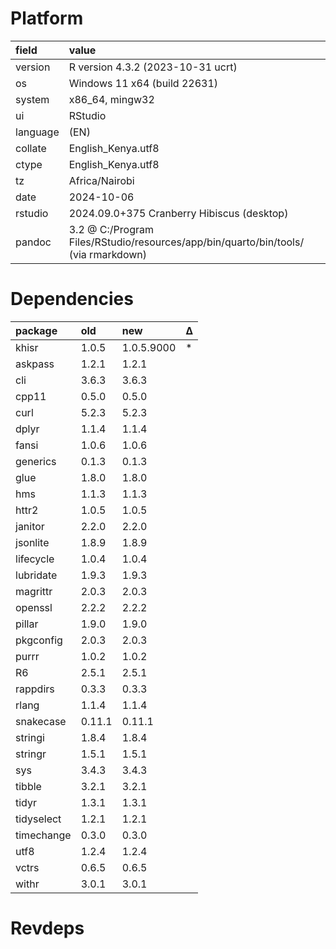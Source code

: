 # Platform

|field    |value                                                                              |
|:--------|:----------------------------------------------------------------------------------|
|version  |R version 4.3.2 (2023-10-31 ucrt)                                                  |
|os       |Windows 11 x64 (build 22631)                                                       |
|system   |x86_64, mingw32                                                                    |
|ui       |RStudio                                                                            |
|language |(EN)                                                                               |
|collate  |English_Kenya.utf8                                                                 |
|ctype    |English_Kenya.utf8                                                                 |
|tz       |Africa/Nairobi                                                                     |
|date     |2024-10-06                                                                         |
|rstudio  |2024.09.0+375 Cranberry Hibiscus (desktop)                                         |
|pandoc   |3.2 @ C:/Program Files/RStudio/resources/app/bin/quarto/bin/tools/ (via rmarkdown) |

# Dependencies

|package    |old    |new        |Δ  |
|:----------|:------|:----------|:--|
|khisr      |1.0.5  |1.0.5.9000 |*  |
|askpass    |1.2.1  |1.2.1      |   |
|cli        |3.6.3  |3.6.3      |   |
|cpp11      |0.5.0  |0.5.0      |   |
|curl       |5.2.3  |5.2.3      |   |
|dplyr      |1.1.4  |1.1.4      |   |
|fansi      |1.0.6  |1.0.6      |   |
|generics   |0.1.3  |0.1.3      |   |
|glue       |1.8.0  |1.8.0      |   |
|hms        |1.1.3  |1.1.3      |   |
|httr2      |1.0.5  |1.0.5      |   |
|janitor    |2.2.0  |2.2.0      |   |
|jsonlite   |1.8.9  |1.8.9      |   |
|lifecycle  |1.0.4  |1.0.4      |   |
|lubridate  |1.9.3  |1.9.3      |   |
|magrittr   |2.0.3  |2.0.3      |   |
|openssl    |2.2.2  |2.2.2      |   |
|pillar     |1.9.0  |1.9.0      |   |
|pkgconfig  |2.0.3  |2.0.3      |   |
|purrr      |1.0.2  |1.0.2      |   |
|R6         |2.5.1  |2.5.1      |   |
|rappdirs   |0.3.3  |0.3.3      |   |
|rlang      |1.1.4  |1.1.4      |   |
|snakecase  |0.11.1 |0.11.1     |   |
|stringi    |1.8.4  |1.8.4      |   |
|stringr    |1.5.1  |1.5.1      |   |
|sys        |3.4.3  |3.4.3      |   |
|tibble     |3.2.1  |3.2.1      |   |
|tidyr      |1.3.1  |1.3.1      |   |
|tidyselect |1.2.1  |1.2.1      |   |
|timechange |0.3.0  |0.3.0      |   |
|utf8       |1.2.4  |1.2.4      |   |
|vctrs      |0.6.5  |0.6.5      |   |
|withr      |3.0.1  |3.0.1      |   |

# Revdeps

